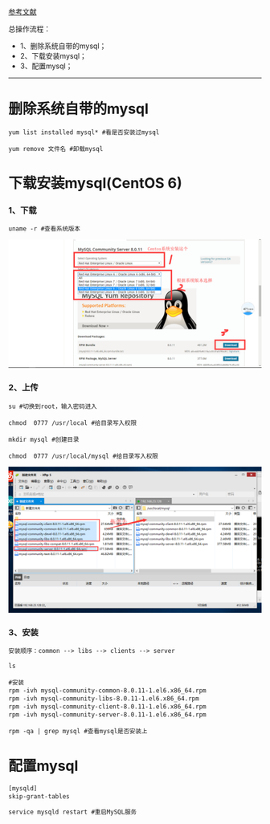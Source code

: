 [参考文献](https://blog.csdn.net/wz1226864411/article/details/76146180)

总操作流程：
- 1、删除系统自带的mysql；
- 2、下载安装mysql；
- 3、配置mysql；

----------

# 删除系统自带的mysql
```
yum list installed mysql* #看是否安装过mysql

yum remove 文件名 #卸载mysql
```
# 下载安装mysql(CentOS 6)
### 1、下载
```
uname -r #查看系统版本
```
![](image/8-1.png)
### 2、上传
```
su #切换到root，输入密码进入

chmod  0777 /usr/local #给目录写入权限

mkdir mysql #创建目录

chmod  0777 /usr/local/mysql #给目录写入权限
```
![](image/8-2.png)
### 3、安装
`安装顺序：common --> libs --> clients --> server`
```
ls 

#安装
rpm -ivh mysql-community-common-8.0.11-1.el6.x86_64.rpm
rpm -ivh mysql-community-libs-8.0.11-1.el6.x86_64.rpm
rpm -ivh mysql-community-client-8.0.11-1.el6.x86_64.rpm
rpm -ivh mysql-community-server-8.0.11-1.el6.x86_64.rpm

rpm -qa | grep mysql #查看mysql是否安装上
```
# 配置mysql
```
[mysqld]
skip-grant-tables
```

````
service mysqld restart #重启MySQL服务
````
